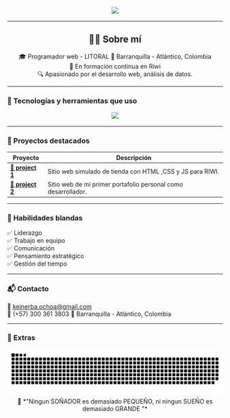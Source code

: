 <!-- Encabezado animado con GIF -->
<p align="center">
  <img src="https://readme-typing-svg.herokuapp.com/?color=F7F7F7&center=true&vCenter=true&lines=👋+Hola%2C+soy+Keyner+Barrios;🧑‍💻+Desarrollador+de+Software;💡+Amante+de+la+tecnología+y+el+código" />
</p>

---

<h2 align="center">🧑‍💻 Sobre mí</h2>

<div align="center">

🎓 Programador web - LITORAL 
📍 Barranquilla - Atlántico, Colombia  
💼 En formación continua en Riwi  
🔍 Apasionado por el desarrollo web, análisis de datos.

</div>

---

### 🚀 Tecnologías y herramientas que uso

<p align="center">
  <img src="https://skillicons.dev/icons?i=html,css,js,python,mysql,git,github&theme=dark" />
</p>

---

### 📂 Proyectos destacados

| Proyecto | Descripción |
|---------|-------------|
| [**🔗 project 1**](https://github.com/Keyner23/CRUD) | Sitio web simulado de tienda con HTML ,CSS y JS para RIWI. |
| [**🔗 project 2**](https://github.com/Keyner23/PORTAFOLIO) | Sitio web de mi primer portafolio personal como desarrollador. |
---


### 🧠 Habilidades blandas

✅ Liderazgo  
✅ Trabajo en equipo  
✅ Comunicación   
✅ Pensamiento estratégico  
✅ Gestión del tiempo

---

### 📬 Contacto

📧 keinerba.ochoa@gmail.com  
📱 (+57) 300 361 3803
📍 Barranquilla - Atlántico, Colombia

---

### 🎉 Extras

<div align="center">
  <img src="https://raw.githubusercontent.com/platane/snk/output/github-contribution-grid-snake.svg" alt="snake gif" />
</div>

<div align="center">
💭 *"Ningun SOÑADOR es demasiado PEQUEÑO, ni ningun SUEÑO es demasiado GRANDE "*
</div>



